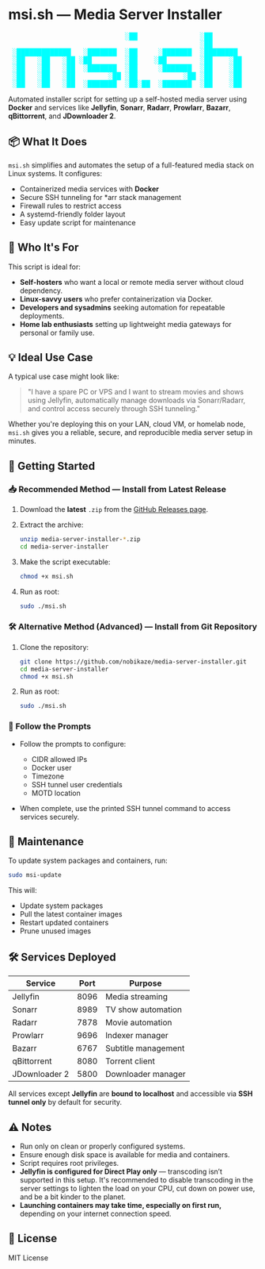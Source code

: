 # msi.sh — Media Server Installer

<pre style="color:#00FFFF;">
                            ░██               ░██
                                              ░██
 ░█████████████   ░███████  ░██     ░███████  ░████████
 ░██   ░██   ░██ ░██        ░██    ░██        ░██    ░██
 ░██   ░██   ░██  ░███████  ░██     ░███████  ░██    ░██
 ░██   ░██   ░██        ░██ ░██           ░██ ░██    ░██
 ░██   ░██   ░██  ░███████  ░██░██  ░███████  ░██    ░██
</pre>

Automated installer script for setting up a self-hosted media server using **Docker** and services like **Jellyfin**, **Sonarr**, **Radarr**, **Prowlarr**, **Bazarr**, **qBittorrent**, and **JDownloader 2**.

## 📦 What It Does

`msi.sh` simplifies and automates the setup of a full-featured media stack on Linux systems. It configures:

- Containerized media services with **Docker**
- Secure SSH tunneling for *arr stack management
- Firewall rules to restrict access
- A systemd-friendly folder layout
- Easy update script for maintenance

## 👤 Who It's For

This script is ideal for:

- **Self-hosters** who want a local or remote media server without cloud dependency.
- **Linux-savvy users** who prefer containerization via Docker.
- **Developers and sysadmins** seeking automation for repeatable deployments.
- **Home lab enthusiasts** setting up lightweight media gateways for personal or family use.

## 💡 Ideal Use Case

A typical use case might look like:

> "I have a spare PC or VPS and I want to stream movies and shows using Jellyfin, automatically manage downloads via Sonarr/Radarr, and control access securely through SSH tunneling."

Whether you're deploying this on your LAN, cloud VM, or homelab node, `msi.sh` gives you a reliable, secure, and reproducible media server setup in minutes.

## 🚀 Getting Started

### 📥 Recommended Method — Install from Latest Release

1. Download the **latest** `.zip` from the [GitHub Releases page](https://github.com/nobikaze/media-server-installer/releases).

2. Extract the archive:
   ```bash
   unzip media-server-installer-*.zip
   cd media-server-installer
   ```

3. Make the script executable:

   ```bash
   chmod +x msi.sh
   ```
4. Run as root:

   ```bash
   sudo ./msi.sh
   ```

### 🛠 Alternative Method (Advanced) — Install from Git Repository

1. Clone the repository:

   ```bash
   git clone https://github.com/nobikaze/media-server-installer.git
   cd media-server-installer
   chmod +x msi.sh
   ```

2. Run as root:

   ```bash
   sudo ./msi.sh
   ```

### 🏃 Follow the Prompts

- Follow the prompts to configure:
   - CIDR allowed IPs
   - Docker user
   - Timezone
   - SSH tunnel user credentials
   - MOTD location

- When complete, use the printed SSH tunnel command to access services securely.

## 🔁 Maintenance

To update system packages and containers, run:

```bash
sudo msi-update
```

This will:
- Update system packages
- Pull the latest container images
- Restart updated containers
- Prune unused images

## 🛠 Services Deployed

| Service      | Port | Purpose             |
|--------------|------|---------------------|
| Jellyfin     | 8096 | Media streaming     |
| Sonarr       | 8989 | TV show automation  |
| Radarr       | 7878 | Movie automation     |
| Prowlarr     | 9696 | Indexer manager     |
| Bazarr       | 6767 | Subtitle management |
| qBittorrent  | 8080 | Torrent client      |
| JDownloader 2| 5800 | Downloader manager  |

All services except **Jellyfin** are **bound to localhost** and accessible via **SSH tunnel only** by default for security.

## ⚠️ Notes

- Run only on clean or properly configured systems.
- Ensure enough disk space is available for media and containers.
- Script requires root privileges.
- **Jellyfin is configured for Direct Play only** — transcoding isn’t supported in this setup. It's recommended to disable transcoding in the server settings to lighten the load on your CPU, cut down on power use, and be a bit kinder to the planet.
- **Launching containers may take time, especially on first run,** depending on your internet connection speed.

## 📜 License

MIT License
